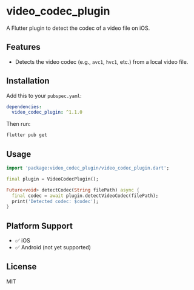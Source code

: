 # video_codec_plugin

A Flutter plugin to detect the codec of a video file on iOS.

## Features

- Detects the video codec (e.g., `avc1`, `hvc1`, etc.) from a local video file.

## Installation

Add this to your `pubspec.yaml`:

```yaml
dependencies:
  video_codec_plugin: ^1.1.0
````

Then run:

```bash
flutter pub get
```

## Usage

```dart
import 'package:video_codec_plugin/video_codec_plugin.dart';

final plugin = VideoCodecPlugin();

Future<void> detectCodec(String filePath) async {
  final codec = await plugin.detectVideoCodec(filePath);
  print('Detected codec: $codec');
}
```

## Platform Support

* ✅ iOS
* ✅  Android (not yet supported)

## License

MIT

